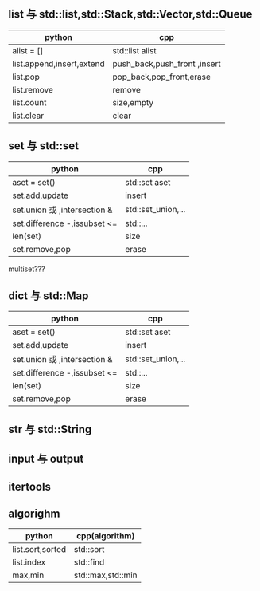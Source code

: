 ## list 与 std::list,std::Stack,std::Vector,std::Queue
| python                    | cpp                          |
| ------------------------- | ---------------------------- |
| alist = []                | std::list<type>  alist       |
| list.append,insert,extend | push_back,push_front ,insert |
| list.pop                  | pop_back,pop_front,erase     |
| list.remove               | remove                       |
| list.count                | size,empty                   |
| list.clear                | clear                        |

## set 与 std::set 
| python                       | cpp                  |
| ---------------------------- | -------------------- |
| aset = set()                 | std::set<type>  aset |
| set.add,update               | insert               |
| set.union 或 ,intersection & | std::set_union,...   |
| set.difference -,issubset <= | std::...             |
| len(set)                     | size                 |
| set.remove,pop               | erase                |

multiset???
        


## dict 与 std::Map 
| python                       | cpp                  |
| ---------------------------- | -------------------- |
| aset = set()                 | std::set<type>  aset |
| set.add,update               | insert               |
| set.union 或 ,intersection & | std::set_union,...   |
| set.difference -,issubset <= | std::...             |
| len(set)                     | size                 |
| set.remove,pop               | erase                |

## str 与 std::String

##  input 与 output

## itertools


## algorighm
| python           | cpp(algorithm)    |
| ---------------- | ----------------- |
| list.sort,sorted | std::sort         |
| list.index       | std::find         |
| max,min          | std::max,std::min |